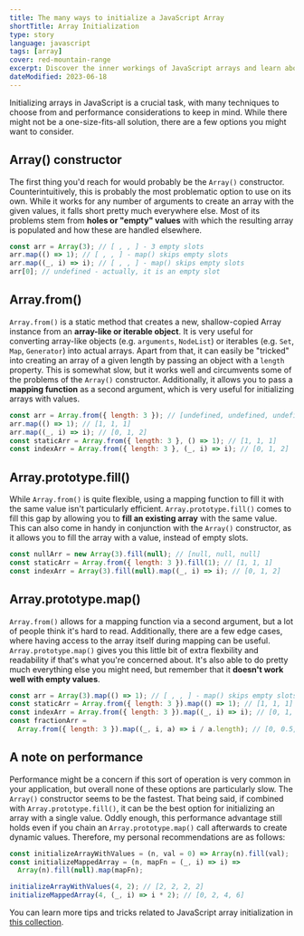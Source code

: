 ```yaml
---
title: The many ways to initialize a JavaScript Array
shortTitle: Array Initialization
type: story
language: javascript
tags: [array]
cover: red-mountain-range
excerpt: Discover the inner workings of JavaScript arrays and learn about the different ways to initialize them.
dateModified: 2023-06-18
---
```


Initializing arrays in JavaScript is a crucial task, with many techniques to choose from and performance considerations to keep in mind. While there might not be a one-size-fits-all solution, there are a few options you might want to consider.

## Array() constructor

The first thing you'd reach for would probably be the `Array()` constructor. Counterintuitively, this is probably the most problematic option to use on its own. While it works for any number of arguments to create an array with the given values, it falls short pretty much everywhere else. Most of its problems stem from **holes or "empty" values** with which the resulting array is populated and how these are handled elsewhere.

```js
const arr = Array(3); // [ , , ] - 3 empty slots
arr.map(() => 1); // [ , , ] - map() skips empty slots
arr.map((_, i) => i); // [ , , ] - map() skips empty slots
arr[0]; // undefined - actually, it is an empty slot
```

## Array.from()

`Array.from()` is a static method that creates a new, shallow-copied Array instance from an **array-like or iterable object**. It is very useful for converting array-like objects (e.g. `arguments`, `NodeList`) or iterables (e.g. `Set`, `Map`, `Generator`) into actual arrays. Apart from that, it can easily be "tricked" into creating an array of a given length by passing an object with a `length` property. This is somewhat slow, but it works well and circumvents some of the problems of the `Array()` constructor. Additionally, it allows you to pass a **mapping function** as a second argument, which is very useful for initializing arrays with values.

```js
const arr = Array.from({ length: 3 }); // [undefined, undefined, undefined]
arr.map(() => 1); // [1, 1, 1]
arr.map((_, i) => i); // [0, 1, 2]
const staticArr = Array.from({ length: 3 }, () => 1); // [1, 1, 1]
const indexArr = Array.from({ length: 3 }, (_, i) => i); // [0, 1, 2]
```

## Array.prototype.fill()

While `Array.from()` is quite flexible, using a mapping function to fill it with the same value isn't particularly efficient. `Array.prototype.fill()` comes to fill this gap by allowing you to **fill an existing array** with the same value. This can also come in handy in conjunction with the `Array()` constructor, as it allows you to fill the array with a value, instead of empty slots.

```js
const nullArr = new Array(3).fill(null); // [null, null, null]
const staticArr = Array.from({ length: 3 }).fill(1); // [1, 1, 1]
const indexArr = Array(3).fill(null).map((_, i) => i); // [0, 1, 2]
```

## Array.prototype.map()

`Array.from()` allows for a mapping function via a second argument, but a lot of people think it's hard to read. Additionally, there are a few edge cases, where having access to the array itself during mapping can be useful. `Array.prototype.map()` gives you this little bit of extra flexbility and readability if that's what you're concerned about. It's also able to do pretty much everything else you might need, but remember that it **doesn't work well with empty values**.

```js
const arr = Array(3).map(() => 1); // [ , , ] - map() skips empty slots
const staticArr = Array.from({ length: 3 }).map(() => 1); // [1, 1, 1]
const indexArr = Array.from({ length: 3 }).map((_, i) => i); // [0, 1, 2]
const fractionArr =
  Array.from({ length: 3 }).map((_, i, a) => i / a.length); // [0, 0.5, 1]
```

## A note on performance

Performance might be a concern if this sort of operation is very common in your application, but overall none of these options are particularly slow. The `Array()` constructor seems to be the fastest. That being said, if combined with `Array.prototype.fill()`, it can be the best option for initializing an array with a single value. Oddly enough, this performance advantage still holds even if you chain an `Array.prototype.map()` call afterwards to create dynamic values. Therefore, my personal recommendations are as follows:

```js
const initializeArrayWithValues = (n, val = 0) => Array(n).fill(val);
const initializeMappedArray = (n, mapFn = (_, i) => i) =>
  Array(n).fill(null).map(mapFn);

initializeArrayWithValues(4, 2); // [2, 2, 2, 2]
initializeMappedArray(4, (_, i) => i * 2); // [0, 2, 4, 6]
```

You can learn more tips and tricks related to JavaScript array initialization in [this collection](//js/array-initialization/p/1).
